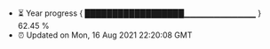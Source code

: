 - ⏳ Year progress { ██████████████████▁▁▁▁▁▁▁▁▁▁▁▁ } 62.45 %
- ⏰ Updated on Mon, 16 Aug 2021 22:20:08 GMT

